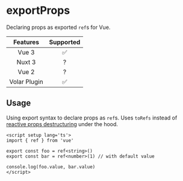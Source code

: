 # exportProps

<StabilityLevel level="experimental" />

Declaring props as exported `ref`s for Vue.

|   Features   |     Supported      |
| :----------: | :----------------: |
|    Vue 3     | :white_check_mark: |
|    Nuxt 3    |         ?          |
|    Vue 2     |         ?          |
| Volar Plugin | :white_check_mark: |

## Usage

Using export syntax to declare props as `ref`s.
Uses `toRefs` instead of [reactive props destructuring](https://vuejs.org/guide/extras/reactivity-transform.html#reactive-props-destructure)
under the hood.

```vue
<script setup lang='ts'>
import { ref } from 'vue'

export const foo = ref<string>()
export const bar = ref<number>(1) // with default value

console.log(foo.value, bar.value)
</script>
```
